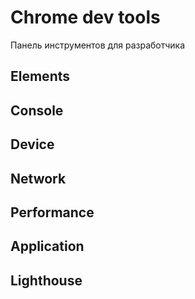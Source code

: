 # Chrome dev tools
Панель инструментов для разработчика

## Elements
## Console

## Device


## Network
## Performance
## Application

## Lighthouse



